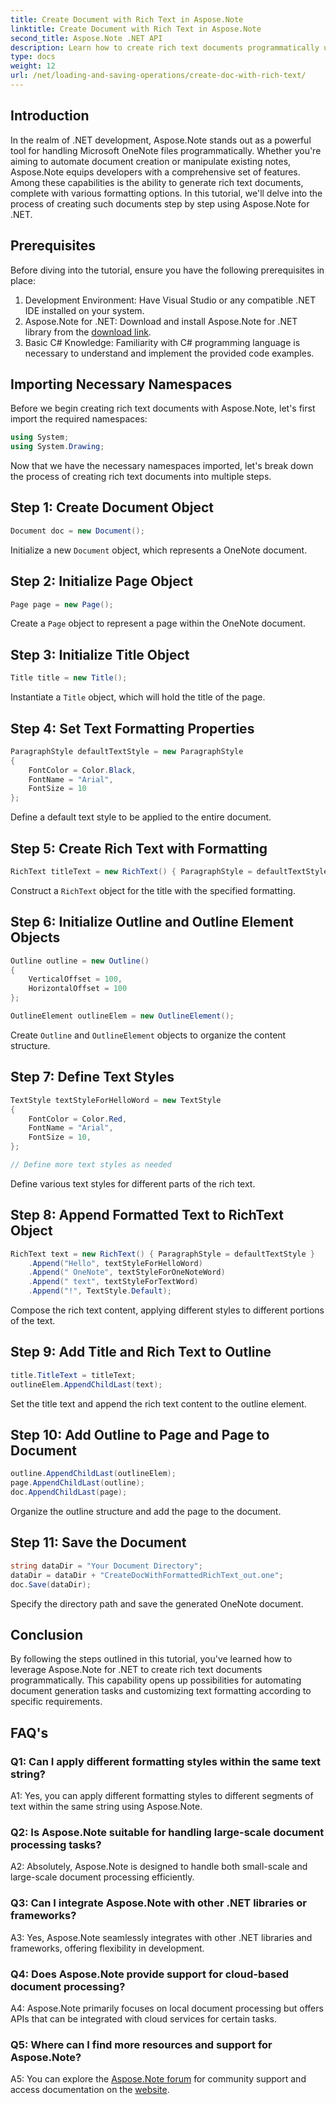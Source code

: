 ```yaml
---
title: Create Document with Rich Text in Aspose.Note
linktitle: Create Document with Rich Text in Aspose.Note
second_title: Aspose.Note .NET API
description: Learn how to create rich text documents programmatically using Aspose.Note for .NET. Step-by-step guide with code examples.
type: docs
weight: 12
url: /net/loading-and-saving-operations/create-doc-with-rich-text/
---
```

## Introduction

In the realm of .NET development, Aspose.Note stands out as a powerful tool for handling Microsoft OneNote files programmatically. Whether you're aiming to automate document creation or manipulate existing notes, Aspose.Note equips developers with a comprehensive set of features. Among these capabilities is the ability to generate rich text documents, complete with various formatting options. In this tutorial, we'll delve into the process of creating such documents step by step using Aspose.Note for .NET.

## Prerequisites

Before diving into the tutorial, ensure you have the following prerequisites in place:

1. Development Environment: Have Visual Studio or any compatible .NET IDE installed on your system.
2. Aspose.Note for .NET: Download and install Aspose.Note for .NET library from the [download link](https://releases.aspose.com/note/net/).
3. Basic C# Knowledge: Familiarity with C# programming language is necessary to understand and implement the provided code examples.

## Importing Necessary Namespaces

Before we begin creating rich text documents with Aspose.Note, let's first import the required namespaces:

```csharp
using System;
using System.Drawing;
```

Now that we have the necessary namespaces imported, let's break down the process of creating rich text documents into multiple steps.

## Step 1: Create Document Object

```csharp
Document doc = new Document();
```

Initialize a new `Document` object, which represents a OneNote document.

## Step 2: Initialize Page Object

```csharp
Page page = new Page();
```

Create a `Page` object to represent a page within the OneNote document.

## Step 3: Initialize Title Object

```csharp
Title title = new Title();
```

Instantiate a `Title` object, which will hold the title of the page.

## Step 4: Set Text Formatting Properties

```csharp
ParagraphStyle defaultTextStyle = new ParagraphStyle
{
    FontColor = Color.Black,
    FontName = "Arial",
    FontSize = 10
};
```

Define a default text style to be applied to the entire document.

## Step 5: Create Rich Text with Formatting

```csharp
RichText titleText = new RichText() { ParagraphStyle = defaultTextStyle }.Append("Title!");
```

Construct a `RichText` object for the title with the specified formatting.

## Step 6: Initialize Outline and Outline Element Objects

```csharp
Outline outline = new Outline()
{
    VerticalOffset = 100,
    HorizontalOffset = 100
};

OutlineElement outlineElem = new OutlineElement();
```

Create `Outline` and `OutlineElement` objects to organize the content structure.

## Step 7: Define Text Styles

```csharp
TextStyle textStyleForHelloWord = new TextStyle
{
    FontColor = Color.Red,
    FontName = "Arial",
    FontSize = 10,
};

// Define more text styles as needed
```

Define various text styles for different parts of the rich text.

## Step 8: Append Formatted Text to RichText Object

```csharp
RichText text = new RichText() { ParagraphStyle = defaultTextStyle }
    .Append("Hello", textStyleForHelloWord)
    .Append(" OneNote", textStyleForOneNoteWord)
    .Append(" text", textStyleForTextWord)
    .Append("!", TextStyle.Default);
```

Compose the rich text content, applying different styles to different portions of the text.

## Step 9: Add Title and Rich Text to Outline

```csharp
title.TitleText = titleText;
outlineElem.AppendChildLast(text);
```

Set the title text and append the rich text content to the outline element.

## Step 10: Add Outline to Page and Page to Document

```csharp
outline.AppendChildLast(outlineElem);
page.AppendChildLast(outline);
doc.AppendChildLast(page);
```

Organize the outline structure and add the page to the document.

## Step 11: Save the Document

```csharp
string dataDir = "Your Document Directory";
dataDir = dataDir + "CreateDocWithFormattedRichText_out.one";
doc.Save(dataDir);
```

Specify the directory path and save the generated OneNote document.

## Conclusion

By following the steps outlined in this tutorial, you've learned how to leverage Aspose.Note for .NET to create rich text documents programmatically. This capability opens up possibilities for automating document generation tasks and customizing text formatting according to specific requirements.

## FAQ's

### Q1: Can I apply different formatting styles within the same text string?

A1: Yes, you can apply different formatting styles to different segments of text within the same string using Aspose.Note.

### Q2: Is Aspose.Note suitable for handling large-scale document processing tasks?

A2: Absolutely, Aspose.Note is designed to handle both small-scale and large-scale document processing efficiently.

### Q3: Can I integrate Aspose.Note with other .NET libraries or frameworks?

A3: Yes, Aspose.Note seamlessly integrates with other .NET libraries and frameworks, offering flexibility in development.

### Q4: Does Aspose.Note provide support for cloud-based document processing?

A4: Aspose.Note primarily focuses on local document processing but offers APIs that can be integrated with cloud services for certain tasks.

### Q5: Where can I find more resources and support for Aspose.Note?

A5: You can explore the [Aspose.Note forum](https://forum.aspose.com/c/note/28) for community support and access documentation on the [website](https://reference.aspose.com/note/net/).
